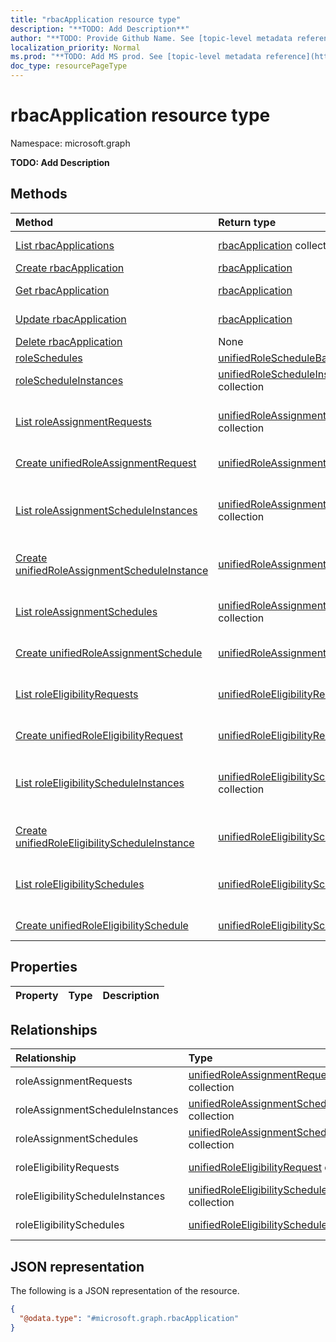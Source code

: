 ```yaml
---
title: "rbacApplication resource type"
description: "**TODO: Add Description**"
author: "**TODO: Provide Github Name. See [topic-level metadata reference](https://msgo.azurewebsites.net/add/document/guidelines/metadata.html#topic-level-metadata)**"
localization_priority: Normal
ms.prod: "**TODO: Add MS prod. See [topic-level metadata reference](https://msgo.azurewebsites.net/add/document/guidelines/metadata.html#topic-level-metadata)**"
doc_type: resourcePageType
---
```


# rbacApplication resource type

Namespace: microsoft.graph

**TODO: Add Description**

## Methods
|Method|Return type|Description|
|:---|:---|:---|
|[List rbacApplications](../api/rbacapplication-list.md)|[rbacApplication](../resources/rbacapplication.md) collection|Get a list of the [rbacApplication](../resources/rbacapplication.md) objects and their properties.|
|[Create rbacApplication](../api/rbacapplication-create.md)|[rbacApplication](../resources/rbacapplication.md)|Create a new [rbacApplication](../resources/rbacapplication.md) object.|
|[Get rbacApplication](../api/rbacapplication-get.md)|[rbacApplication](../resources/rbacapplication.md)|Read the properties and relationships of a [rbacApplication](../resources/rbacapplication.md) object.|
|[Update rbacApplication](../api/rbacapplication-update.md)|[rbacApplication](../resources/rbacapplication.md)|Update the properties of a [rbacApplication](../resources/rbacapplication.md) object.|
|[Delete rbacApplication](../api/rbacapplication-delete.md)|None|Deletes a [rbacApplication](../resources/rbacapplication.md) object.|
|[roleSchedules](../api/rbacapplication-roleschedules.md)|[unifiedRoleScheduleBase](../resources/unifiedroleschedulebase.md) collection|**TODO: Add Description**|
|[roleScheduleInstances](../api/rbacapplication-rolescheduleinstances.md)|[unifiedRoleScheduleInstanceBase](../resources/unifiedrolescheduleinstancebase.md) collection|**TODO: Add Description**|
|[List roleAssignmentRequests](../api/rbacapplication-list-roleassignmentrequests.md)|[unifiedRoleAssignmentRequest](../resources/unifiedroleassignmentrequest.md) collection|Get the unifiedRoleAssignmentRequest resources from the roleAssignmentRequests navigation property.|
|[Create unifiedRoleAssignmentRequest](../api/rbacapplication-post-roleassignmentrequests.md)|[unifiedRoleAssignmentRequest](../resources/unifiedroleassignmentrequest.md)|Create a new unifiedRoleAssignmentRequest object.|
|[List roleAssignmentScheduleInstances](../api/rbacapplication-list-roleassignmentscheduleinstances.md)|[unifiedRoleAssignmentScheduleInstance](../resources/unifiedroleassignmentscheduleinstance.md) collection|Get the unifiedRoleAssignmentScheduleInstance resources from the roleAssignmentScheduleInstances navigation property.|
|[Create unifiedRoleAssignmentScheduleInstance](../api/rbacapplication-post-roleassignmentscheduleinstances.md)|[unifiedRoleAssignmentScheduleInstance](../resources/unifiedroleassignmentscheduleinstance.md)|Create a new unifiedRoleAssignmentScheduleInstance object.|
|[List roleAssignmentSchedules](../api/rbacapplication-list-roleassignmentschedules.md)|[unifiedRoleAssignmentSchedule](../resources/unifiedroleassignmentschedule.md) collection|Get the unifiedRoleAssignmentSchedule resources from the roleAssignmentSchedules navigation property.|
|[Create unifiedRoleAssignmentSchedule](../api/rbacapplication-post-roleassignmentschedules.md)|[unifiedRoleAssignmentSchedule](../resources/unifiedroleassignmentschedule.md)|Create a new unifiedRoleAssignmentSchedule object.|
|[List roleEligibilityRequests](../api/rbacapplication-list-roleeligibilityrequests.md)|[unifiedRoleEligibilityRequest](../resources/unifiedroleeligibilityrequest.md) collection|Get the unifiedRoleEligibilityRequest resources from the roleEligibilityRequests navigation property.|
|[Create unifiedRoleEligibilityRequest](../api/rbacapplication-post-roleeligibilityrequests.md)|[unifiedRoleEligibilityRequest](../resources/unifiedroleeligibilityrequest.md)|Create a new unifiedRoleEligibilityRequest object.|
|[List roleEligibilityScheduleInstances](../api/rbacapplication-list-roleeligibilityscheduleinstances.md)|[unifiedRoleEligibilityScheduleInstance](../resources/unifiedroleeligibilityscheduleinstance.md) collection|Get the unifiedRoleEligibilityScheduleInstance resources from the roleEligibilityScheduleInstances navigation property.|
|[Create unifiedRoleEligibilityScheduleInstance](../api/rbacapplication-post-roleeligibilityscheduleinstances.md)|[unifiedRoleEligibilityScheduleInstance](../resources/unifiedroleeligibilityscheduleinstance.md)|Create a new unifiedRoleEligibilityScheduleInstance object.|
|[List roleEligibilitySchedules](../api/rbacapplication-list-roleeligibilityschedules.md)|[unifiedRoleEligibilitySchedule](../resources/unifiedroleeligibilityschedule.md) collection|Get the unifiedRoleEligibilitySchedule resources from the roleEligibilitySchedules navigation property.|
|[Create unifiedRoleEligibilitySchedule](../api/rbacapplication-post-roleeligibilityschedules.md)|[unifiedRoleEligibilitySchedule](../resources/unifiedroleeligibilityschedule.md)|Create a new unifiedRoleEligibilitySchedule object.|

## Properties
|Property|Type|Description|
|:---|:---|:---|

## Relationships
|Relationship|Type|Description|
|:---|:---|:---|
|roleAssignmentRequests|[unifiedRoleAssignmentRequest](../resources/unifiedroleassignmentrequest.md) collection|**TODO: Add Description**|
|roleAssignmentScheduleInstances|[unifiedRoleAssignmentScheduleInstance](../resources/unifiedroleassignmentscheduleinstance.md) collection|**TODO: Add Description**|
|roleAssignmentSchedules|[unifiedRoleAssignmentSchedule](../resources/unifiedroleassignmentschedule.md) collection|**TODO: Add Description**|
|roleEligibilityRequests|[unifiedRoleEligibilityRequest](../resources/unifiedroleeligibilityrequest.md) collection|**TODO: Add Description**|
|roleEligibilityScheduleInstances|[unifiedRoleEligibilityScheduleInstance](../resources/unifiedroleeligibilityscheduleinstance.md) collection|**TODO: Add Description**|
|roleEligibilitySchedules|[unifiedRoleEligibilitySchedule](../resources/unifiedroleeligibilityschedule.md) collection|**TODO: Add Description**|

## JSON representation
The following is a JSON representation of the resource.
<!-- {
  "blockType": "resource",
  "keyProperty": "id",
  "@odata.type": "microsoft.graph.rbacApplication",
  "openType": false
}
-->
``` json
{
  "@odata.type": "#microsoft.graph.rbacApplication"
}
```


